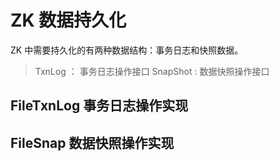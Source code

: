# ZK 数据持久化

ZK 中需要持久化的有两种数据结构：事务日志和快照数据。

> TxnLog ： 事务日志操作接口
> SnapShot : 数据快照操作接口

## FileTxnLog 事务日志操作实现



## FileSnap 数据快照操作实现